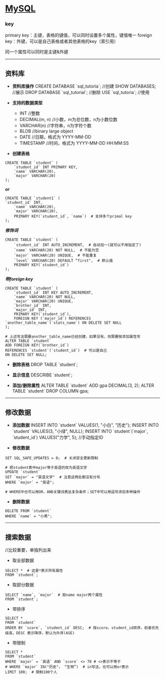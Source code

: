 # [MySQL](https://github.com/iLovEing/notebook/issues/22)

### key
primary key：主键，表格的键值，可以同时设置多个属性，键值唯一
foreign key：外键，可以是自己表格或者其他表格的key（索引用）

同一个属性可以同时是主键&外键

---

## 资料库

- **资料库操作**
CREATE DATABASE \`sql_tutoria\`;  //创建
SHOW DATABASES;  //展示
DROP DATABASE \`sql_tutorial\`;  //删除
USE \`sql_tutoria\`; //使用

- **支持的数据类型**
  - INT                        //整数
  - DECIMAL(m, n)     //小数，m为总位数，n为小数位数
  - VARCHAR(n)         //字符串，n为字符个数
  - BLOB                     //binary large object
  - DATE                     //日期，格式为 YYYY-MM-DD
  - TIMESTAMP          //时间，格式为 YYYY-MM-DD HH:MM:SS

- **创建表格**
```
CREATE TABLE `student` (
    `student_id` INT PRIMARY KEY,
    `name` VARCHAR(20),
    `major` VARCHAR(20)
);
```
***or***
```
CREATE TABLE `student1` (
`student_id` INT,
    `name` VARCHAR(20),
    `major` VARCHAR(20),
    PRIMARY KEY(`student_id`, `name`)  # 支持多个primal key
);
```
***修饰词***
```
CREATE TABLE `student` (
    `student_id` INT AUTO_INCREMENT,  # 自动加一(就可以不用指定了)
    `name` VARCHAR(20) NOT NULL,  # 不能为空
    `major` VARCHAR(20) UNIQUE,  # 不能重复
    `level` VARCHAR(20) DEFAULT “first",  # 默认值
    PRIMARY KEY(`student_id`)
);
```
***带foreign key***
```
CREATE TABLE `student` (
    `student_id` INT KEY AUTO_INCREMENT,
    `name` VARCHAR(20) NOT NULL,
    `major` VARCHAR(20) UNIQUE,
    `brother_id` INT,
    `major_id` INT,
    PRIMARY KEY(`student_id`),
    FOREIGN KEY (`major_id`) REFERENCES `another_table_name`(`stats_name`) ON DELETE SET NULL
);

# 上述写法需要another_table_name已经创建，如果没有，则需要按添加属性写
ALTER TABLE `student`
ADD FOREIGN KEY(`brother_id`)
REFERENCES `student`(`student_id`)  # 可以是自己
ON DELETE SET NULL;
```

- **删除表格**
DROP TABLE \`student\`;

- **显示信息**
DESCRIBE \`student\`;

- **添加/删除属性**
ALTER TABLE \`student\` ADD gpa DECIMAL(3, 2);
ALTER TABLE \`student\` DROP COLUMN gpa;


---

## 修改数据

- **添加数据**
INSERT INTO \`student\` VALUES(1, "小白", "历史");
INSERT INTO \`student\` VALUES(3, "小绿", NULL);
INSERT INTO \`student\`(\`major\`, \`student_id\`) VALUES("力学", 5); //手动指定ID

- **修改数据**
```
SET SQL_SAFE_UPDATES = 0;  # 关闭安全更新限制

# 把student表中major等于英语的改为英语文学
UPDATE `student`
SET `major` = "英语文学"  # 注意这两处都没有分号
WHERE `major` = "英语";

# WHERE中也可以用OR，AND关键词表达复杂条件；SET中可以用逗号添加多种操作
```

- **删除数据**
```
DELETE FROM `student`
WHERE `name` = "小黑";
```


---

## 搜索数据
//比较重要，单独列出来

- 取全部数据
```
SELECT *  # 这里*表示所有属性
FROM `student`;
```

- 取部分数据
```
SELECT `name`, `major`  # 取name major两个属性
FROM `student`;
```

- 带排序
```
SELECT *
FROM `student`
ORDER BY `score`, `student_id` DESC;  # 按score，student_id排序，前者优先级高，DESC 表示降序，默认为升序(ASE)
```

- 带限制
```
SELECT *
FROM `student`
WHERE `major` = `英语` AND `score` <> 70 # <>表示不等于
# WHERE `major` IN("历史"， “生物”)  # in写法，也可以用or表示
LIMIT 100;  # 限制100个人
```
